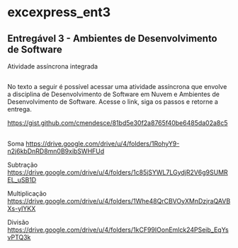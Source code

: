 # excexpress_ent3

Entregável 3 - Ambientes de Desenvolvimento de Software 
-----------------------------------------------------

Atividade assíncrona integrada

## 

No texto a seguir é possível acessar uma atividade assíncrona que envolve a disciplina de Desenvolvimento de Software em Nuvem e Ambientes de Desenvolvimento de Software.
Acesse o link, siga os passos e retorne a entrega.

https://gist.github.com/cmendesce/81bd5e30f2a8765f40be6485da02a8c5

## 

Soma https://drive.google.com/drive/u/4/folders/1RohyY9-n2j6kbDnRD8mn0B9xibSWHFUd

Subtração https://drive.google.com/drive/u/4/folders/1c85jSYWL7LGydjR2V6g9SUMREL_uSB1D

Multiplicação https://drive.google.com/drive/u/4/folders/1Whe48QrCBVOyXMnDzjraQAVBXs-yIYKX

Divisão https://drive.google.com/drive/u/4/folders/1kCF99IOonEmlck24PSeib_EqYsvPTQ3k

